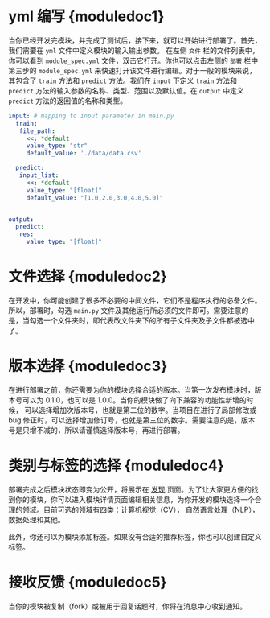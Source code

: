 # yml 编写 {moduledoc1}

当你已经开发完模块，并完成了测试后，接下来，就可以开始进行部署了。首先，我们需要在 `yml` 文件中定义模块的输入输出参数。
在左侧 `文件` 栏的文件列表中，你可以看到 `module_spec.yml` 文件，双击它打开。你也可以点击左侧的 `部署` 栏中第三步的 `module_spec.yml` 来快速打开该文件进行编辑。对于一般的模块来说，其包含了 `train` 方法和 `predict` 方法。我们在 `input` 下定义 `train` 方法和 `predict` 方法的输入参数的名称、类型、范围以及默认值。在 `output` 中定义 `predict` 方法的返回值的名称和类型。

```yaml
input: # mapping to input parameter in main.py
  train:
   file_path:
     <<: *default
     value_type: "str"
     default_value: './data/data.csv'

  predict:
   input_list:
     <<: *default
     value_type: "[float]"
     default_value: "[1.0,2.0,3.0,4.0,5.0]"


output:
  predict:
   res:
     value_type: "[float]"

```


# 文件选择 {moduledoc2}

在开发中，你可能创建了很多不必要的中间文件，它们不是程序执行的必备文件。所以，部署时，勾选 `main.py` 文件及其他运行所必须的文件即可。需要注意的是，当勾选一个文件夹时，即代表改文件夹下的所有子文件夹及子文件都被选中了。
 
 
# 版本选择 {moduledoc3}

在进行部署之前，你还需要为你的模块选择合适的版本。当第一次发布模块时，版本号可以为 0.1.0，也可以是 1.0.0。当你的模块做了向下兼容的功能性新增的时候， 可以选择增加次版本号，也就是第二位的数字。当项目在进行了局部修改或 bug 修正时，可以选择增加修订号，也就是第三位的数字。需要注意的是，版本号是只增不减的，所以请谨慎选择版本号，再进行部署。


# 类别与标签的选择 {moduledoc4}

部署完成之后模块状态即变为公开，将展示在 [发现](http://www.momodel.cn:8899/#/explore?&type=hot&classification=all) 页面。为了让大家更方便的找到你的模块，你可以进入模块详情页面编辑相关信息，为你开发的模块选择一个合理的领域。目前可选的领域有四类：计算机视觉（CV）， 自然语言处理（NLP），数据处理和其他。

此外，你还可以为模块添加标签。如果没有合适的推荐标签，你也可以创建自定义标签。


# 接收反馈 {moduledoc5}

当你的模块被复制（fork）或被用于回复话题时，你将在消息中心收到通知。
